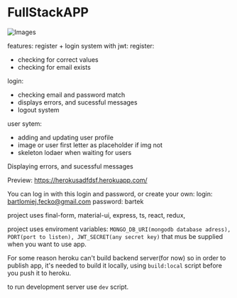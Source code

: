 # FullStackAPP
![Images](https://github.com/bartek-fecko/fullstackapp/master/fulstackapp.png)

features:
register + login system with jwt: 
register: 
   - checking for correct values
   - checking for email exists

login:
   - checking email and password match
   - displays errors, and sucessful messages
   - logout system

user sytem:
   - adding and updating user profile
   - image or user first letter as placeholder if img not 
   - skeleton lodaer when waiting for users

Displaying errors, and sucessful messages 

Preview: https://herokusadfdsf.herokuapp.com/

You can log in with this login and password, or create your own:
login: bartlomiej.fecko@gmail.com password: bartek

project uses final-form, material-ui, express, ts, react, redux, 


project uses enviroment variables:
`MONGO_DB_URI(mongodb database adress), PORT(port to listen), JWT_SECRET(any secret key)`
that mus be supplied when you want to use app.

For some reason heroku can't build backend server(for now) so in order to publish app, it's needed to build it locally, using  `build:local` script before you push it to heroku.

to run development server use `dev` script.

